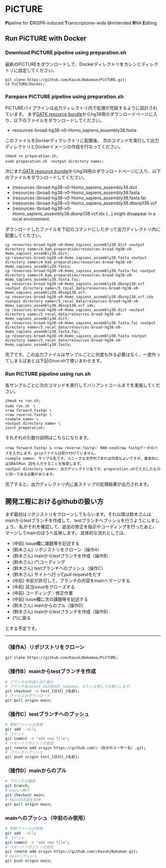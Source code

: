 # PiCTURE
**Pi**peline for **C**RISPR-induced **T**ranscriptome-wide **U**nintended **R**NA **E**diting

## Run PiCTURE with Docker

### Download PiCTURE pipeline using preparation.sh

最新のPiCTUREをダウンロードして、Dockerディレクトリをカレンとディレクトリに設定してください。

```
git clone https://github.com/KazukiNakamae/PiCTURE.git;
cd PiCTURE/Docker;
```

### Parepare PiCTURE pipeline using preparation.sh

PiCTUREパイプラインは出力ディレクトリ内で処理が完結するように設計されています。
まず[GATK resource bundle](https://gatk.broadinstitute.org/hc/en-us/articles/360035890811-Resource-bundle)からhg38用のダウンロードページに入り、以下のファイルをダウンロードしてください。
- resources-broad-hg38-v0-Homo_sapiens_assembly38.fasta

このファイルをDockerディクレクトリに配置後、
次のコマンドを実行して出力ディレクトリとDockerイメージの作成を行なってください。

```
chmod +x preparation.sh;
sudo preparation.sh　<output directory name>;
```

次にまた[GATK resource bundle](https://gatk.broadinstitute.org/hc/en-us/articles/360035890811-Resource-bundle)からhg38用のダウンロードページに入り、以下のファイルをダウンロードしてください。
- (resources-)broad-hg38-v0-Homo_sapiens_assembly38.dict 
- (resources-)broad-hg38-v0-Homo_sapiens_assembly38.fasta
- (resources-)broad-hg38-v0-Homo_sapiens_assembly38.fasta.fai
- (resources-)broad-hg38-v0-Homo_sapiens_assembly38.dbsnp138.vcf
- (resources-)broad-hg38-v0-Homo_sapiens_assembly38.dbsnp138.vcf.idx
(...) might disappear in a local environment.

ダウンロードしたファイルを下記のコマンドにしたがって出力ディレクトリ内に配置してください。
```
cp resources-broad-hg38-v0-Homo_sapiens_assembly38.dict <output directory name>/4_bam_preparation/resources-broad-hg38-v0-Homo_sapiens_assembly38.dict;
cp resources-broad-hg38-v0-Homo_sapiens_assembly38.fasta <output directory name>/4_bam_preparation/resources-broad-hg38-v0-Homo_sapiens_assembly38.fasta;
cp resources-broad-hg38-v0-Homo_sapiens_assembly38.fasta.fai <output directory name>/4_bam_preparation/resources-broad-hg38-v0-Homo_sapiens_assembly38.fasta.fai;
cp resources-broad-hg38-v0-Homo_sapiens_assembly38.dbsnp138.vcf <output directory name>/5_recal_data/resources-broad-hg38-v0-Homo_sapiens_assembly38.dbsnp138.vcf;
cp resources-broad-hg38-v0-Homo_sapiens_assembly38.dbsnp138.vcf.idx <output directory name>/5_recal_data/resources-broad-hg38-v0-Homo_sapiens_assembly38.dbsnp138.vcf.idx;
cp resources-broad-hg38-v0-Homo_sapiens_assembly38.dict <output directory name>/5_recal_data/resources-broad-hg38-v0-Homo_sapiens_assembly38.dict;
cp resources-broad-hg38-v0-Homo_sapiens_assembly38.fasta.fai <output directory name>/5_recal_data/resources-broad-hg38-v0-Homo_sapiens_assembly38.fasta.fai;
cp resources-broad-hg38-v0-Homo_sapiens_assembly38.fasta <output directory name>/5_recal_data/resources-broad-hg38-v0-Homo_sapiens_assembly38.fasta;
```

完了です。この出力ファイルはサンプルごとに何度も作る必要はなく、一度作ってしまえばあとは下記のrun.shで使いまわせます。

### Run PiCTURE pipeline using run.sh

各サンプルごとに次のコマンドを実行してバリアントコールまでを実施してください。

```
chmod +x run.sh;
sudo run.sh　\
<raw forward.fastq> \
<raw reverse.fastq> \
<sample name> \
<output directory name> \
joint_preparation;
```

それぞれの引数の説明はこちらになります。
```
<raw forward.fastq> & <raw reverse.fastq>: RAN-seqのraw fastqデータのパスを入力します。gzipファイルは受け付けていません。
<sample name>: サンプル名です。ユニークな文字列であれば何度もよいですが、基本的にはSRAのRun IDを入力することを推奨します。
<output directory name>: 出力ディレクトリ名です。preparation.shで入力したものと同一である必要があります。
```

完了すると、出力ディレクトリ内に各ステップの処理結果が出力されます。

## 開発工程におけるgithubの扱い方

まず最初はリポジストリをクローンしてもらいます。それ以降は鈴木さんはmainからtestブランチを作成して、testブランチへプッシュを行うようにしましょう。
私がそれを確認して、追加の修正を指示やコーディングを行ったあと、マージしてmainのほうへ反映します。
具体的な流れとしては、

- (中前) issue欄に課題等を記述する
- (鈴木さん) リポジストリをクローン（操作A）
- (鈴木さん) mainからtestブランチを作成（操作B）
- (鈴木さん) (*)コーディング
- (鈴木さん) testブランチへのプッシュ（操作C）
- (鈴木さん) サイトへ行ってpull requestをだす
- (中前) 中前が許可して、ブランチの内容をmainへマージする
- (中前) 該当issueをクローズする
- (中前) コーディング・修正作業
- (中前) issue欄に次の課題等を記述する
- (鈴木さん) mainからのプル（操作D）
- (鈴木さん) mainからtestブランチを作成（操作B）
- (*)に戻る

とする予定です。

---

### （操作A）リポジストリをクローン

```bash
git clone https://github.com/KazukiNakamae/PiCTURE;
```

### （操作B）mainからtestブランチを作成

```bash
# ブランチの作成と切り替え
# ブランチ名はtest_20210825_nakamae、みたいな感じでお願いします。
git checkout -b test_(日付)_(名前);
# ファイルのダウンロード
git pull origin main;
```

### （操作C）testブランチへのプッシュ

```bash
# 更新ファイルの登録
git add --all;
# コミット
git commit -m "add new file";
# リモートリポジトリの設定
git remote add origin https://github.com//（自分のユーザー名）.git;
# ブランチへプッシュ
git push origin test_(日付)_(名前);
```

### （操作D）mainからのプル

```bash
# ブランチの確認
git branch;
# mainへ移行
git checkout main;
# mainの内容を反映
git pull origin main;
```

### mainへのプッシュ（中前のみ使用）

```bash
# 更新ファイルの登録
git add --all;
# コミット
git commit -m "add new file";
# リモートリポジトリの設定
git remote add origin https://github.com//KazukiNakamae.git;
# mainへプッシュ
git push origin main;
```
